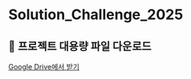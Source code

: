 # Solution_Challenge_2025
 ## 📂 프로젝트 대용량 파일 다운로드
[Google Drive에서 받기](https://drive.google.com/drive/folders/1RTnc-wIgcnOolXr1HpFBgre4QUHZA5Ui?usp=sharing)
